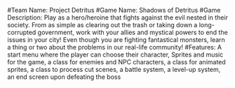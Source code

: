 #Team Name: Project Detritus
#Game Name: Shadows of Detritus
#Game Description: Play as a hero/heroine that fights against the evil nested in their society. From as simple as clearing out the trash or taking down a long-corrupted government, work with your allies and mystical powers to end the issues in your city! Even though you are fighting fantastical monsters, learn a thing or two about the problems in our real-life community!
#Features: A start menu where the player can choose their character, Sprites and music for the game, a class for enemies and NPC characters, a class for animated sprites, a class to process cut scenes, a battle system, a level-up system, an end screen upon defeating the boss
